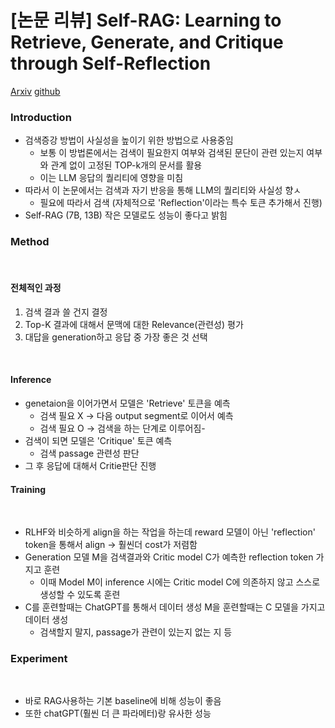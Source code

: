 # \[논문 리뷰] Self-RAG: Learning to Retrieve, Generate, and Critique through Self-Reflection

[Arxiv](https://arxiv.org/abs/2310.11511)     [github](https://github.com/AkariAsai/self-rag)



### Introduction

* 검색증강 방법이 사실성을 높이기 위한 방법으로 사용중임
  * 보통 이 방법론에서는 검색이 필요한지 여부와 검색된 문단이 관련 있는지 여부와 관계 없이 고정된 TOP-k개의 문서를 활용
  * 이는 LLM 응답의 퀄리티에 영향을 미침
* 따라서 이 논문에서는 검색과 자기 반응을 통해 LLM의 퀄리티와 사실성 향ㅅ
  * 필요에 따라서 검색 (자체적으로 'Reflection'이라는 특수 토큰 추가해서 진행)
* Self-RAG (7B, 13B) 작은 모델로도 성능이 좋다고 밝힘

### Method

<figure><img src="../../.gitbook/assets/스크린샷 2024-01-26 오후 4.08.50.png" alt=""><figcaption></figcaption></figure>

#### 전체적인 과정

1. 검색 결과 쓸 건지 결정
2. Top-K 결과에 대해서 문맥에 대한 Relevance(관련성) 평가
3. 대답을 generation하고 응답 중 가장 좋은 것 선택

<figure><img src="../../.gitbook/assets/스크린샷 2024-01-26 오후 4.09.43.png" alt=""><figcaption></figcaption></figure>

#### Inference

* genetaion을 이어가면서 모델은 'Retrieve' 토큰을 예측
  * 검색 필요 X -> 다음 output segment로 이어서 예측
  * 검색 필요 O -> 검색을 하는  단계로 이루어짐-
* 검색이 되면 모델은 'Critique' 토큰 예측
  * 검색 passage 관련성 판단
* 그 후 응답에 대해서 Critie판단 진행

#### Training

<figure><img src="../../.gitbook/assets/스크린샷 2024-01-26 오후 4.10.25.png" alt=""><figcaption></figcaption></figure>

* RLHF와 비슷하게 align을 하는 작업을 하는데 reward 모델이 아닌 'reflection' token을 통해서 align -> 훨씬더 cost가 저렴함
* Generation 모델 M을 검색결과와 Critic model C가 예측한 reflection token 가지고 훈련
  * 이때 Model M이 inference 시에는 Critic model C에 의존하지 않고 스스로 생성할 수 있도록 훈련
* C를 훈련할때는 ChatGPT를 통해서 데이터 생성 M을 훈련할때는 C 모델을 가지고 데이터 생성
  * 검색할지 말지, passage가 관련이 있는지 없는 지 등



### Experiment

<figure><img src="../../.gitbook/assets/스크린샷 2024-01-26 오후 4.11.03.png" alt=""><figcaption></figcaption></figure>

* 바로 RAG사용하는 기본 baseline에 비해 성능이 좋음
* 또한 chatGPT(훨씬 더 큰 파라메터)랑 유사한 성능



